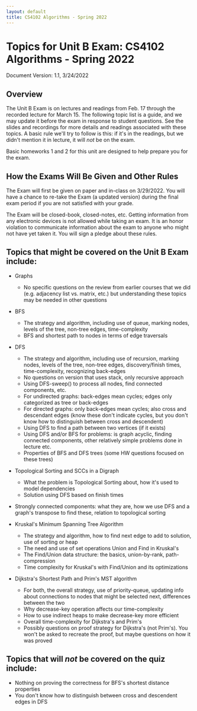 ```yaml
---
layout: default
title: CS4102 Algorithms - Spring 2022 
---
```

# Topics for Unit B Exam: CS4102 Algorithms - Spring 2022

Document Version: 1.1, 3/24/2022


Overview
---------------------------------------

The Unit B Exam is on lectures and readings from Feb. 17 through the recorded lecture for March 15.  The following topic list is a guide, and we may update it before the exam in response to student questions.  See the slides and recordings for more details and readings associated with these topics.  A basic rule we'll try to follow is this: if it's in the readings, but we didn't mention it in lecture, it will *not* be on the exam.

Basic homeworks 1 and 2 for this unit are designed to help prepare you for the exam.



How the Exams Will Be Given and Other Rules
----------------------------------------------
The Exam will first be given on paper and in-class on 3/29/2022.  You will have a chance to re-take the Exam (a updated version) during the final exam period if you are not satisfied with your grade.

The Exam will be closed-book, closed-notes, etc.  Getting information from any electronic devices is not allowed while taking an exam. 
It is an honor violation to communicate information about the exam to anyone who might not have yet taken it. You will sign a pledge about these rules.



Topics that might be covered on the Unit B Exam include:
-------------------------------------------------

- Graphs
    - No specific questions on the review from earlier courses that we did (e.g. adjacency list vs. matrix, etc.) but understanding these topics may be needed in other questions
    
- BFS
    - The strategy and algorithm, including use of queue, marking nodes, levels of the tree, non-tree edges, time-complexity
    - BFS and shortest path to nodes in terms of edge traversals

- DFS
    - The strategy and algorithm, including use of recursion, marking nodes, levels of the tree, non-tree edges, discovery/finish times, time-complexity, recognizing back-edges
    - No questions on version that uses stack, only recursive approach
    - Using DFS-sweep() to process all nodes, find connected components, etc.
    - For undirected graphs:  back-edges mean cycles; edges only categorized as tree or back-edges
    - For directed graphs: only back-edges mean cycles; also cross and descendant edges (know these don't indicate cycles, but you don't know how to distinguish between cross and descendent)
    - Using DFS to find a path between two vertices (if it exists)
    - Using DFS and/or BFS for problems: is graph acyclic, finding connected components, other relatively simple problems done in lecture etc.
    - Properties of BFS and DFS trees (some HW questions focused on these trees)
    
- Topological Sorting and SCCs in a Digraph
    - What the problem is Topological Sorting about, how it's used to model dependencies
    - Solution using DFS based on finish times

- Strongly connected components: what they are, how we use DFS and a graph's transpose to find these, relation to topological sorting

- Kruskal's Minimum Spanning Tree Algorithm
    - The strategy and algorithm, how to find next edge to add to solution, use of sorting or heap
    - The need and use of set operations Union and Find in Kruskal's
    - The Find/Union data structure: the basics, union-by-rank, path-compression
    - Time complexity for Kruskal's with Find/Union and its optimizations
    
- Dijkstra's Shortest Path and Prim's MST algorithm
    - For both, the overall strategy, use of priority-queue, updating info about connections to nodes that might be selected next, differences between the two
    - Why decrease-key operation affects our time-complexity
    - How to use indirect heaps to make decrease-key more efficient
    - Overall time-complexity for Dijkstra's and Prim's
    - Possibly questions on proof strategy for Dijkstra's (not Prim's). You won't be asked to recreate the proof, but maybe questions on how it was proved


Topics that will *not* be covered on the quiz include:
-------------------------------------------------

- Nothing on proving the correctness for BFS's shortest distance properties 
- You don't know how to distinguish between cross and descendent edges in DFS
